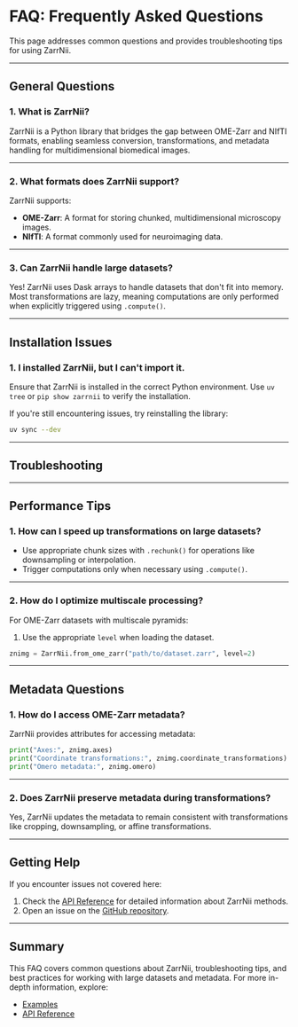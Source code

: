 # FAQ: Frequently Asked Questions

This page addresses common questions and provides troubleshooting tips for using ZarrNii.

---

## General Questions

### **1. What is ZarrNii?**
ZarrNii is a Python library that bridges the gap between OME-Zarr and NIfTI formats, enabling seamless conversion, transformations, and metadata handling for multidimensional biomedical images.

---

### **2. What formats does ZarrNii support?**
ZarrNii supports:
- **OME-Zarr**: A format for storing chunked, multidimensional microscopy images.
- **NIfTI**: A format commonly used for neuroimaging data.

---

### **3. Can ZarrNii handle large datasets?**
Yes! ZarrNii uses Dask arrays to handle datasets that don't fit into memory. Most transformations are lazy, meaning computations are only performed when explicitly triggered using `.compute()`.

---

## Installation Issues

### **1. I installed ZarrNii, but I can't import it.**
Ensure that ZarrNii is installed in the correct Python environment. Use `uv tree` or `pip show zarrnii` to verify the installation.

If you're still encountering issues, try reinstalling the library:
```bash
uv sync --dev
```

---

## Troubleshooting

---

## Performance Tips

### **1. How can I speed up transformations on large datasets?**
- Use appropriate chunk sizes with `.rechunk()` for operations like downsampling or interpolation.
- Trigger computations only when necessary using `.compute()`.

---

### **2. How do I optimize multiscale processing?**
For OME-Zarr datasets with multiscale pyramids:
1. Use the appropriate `level` when loading the dataset.
```python
znimg = ZarrNii.from_ome_zarr("path/to/dataset.zarr", level=2)
```

---

## Metadata Questions

### **1. How do I access OME-Zarr metadata?**
ZarrNii provides attributes for accessing metadata:
```python
print("Axes:", znimg.axes)
print("Coordinate transformations:", znimg.coordinate_transformations)
print("Omero metadata:", znimg.omero)
```

---

### **2. Does ZarrNii preserve metadata during transformations?**
Yes, ZarrNii updates the metadata to remain consistent with transformations like cropping, downsampling, or affine transformations.

---

## Getting Help

If you encounter issues not covered here:
1. Check the [API Reference](reference.md) for detailed information about ZarrNii methods.
2. Open an issue on the [GitHub repository](https://github.com/khanlab/zarrnii/issues).

---

## Summary

This FAQ covers common questions about ZarrNii, troubleshooting tips, and best practices for working with large datasets and metadata. For more in-depth information, explore:
- [Examples](examples/zarr_nifti.md)
- [API Reference](reference.md)

